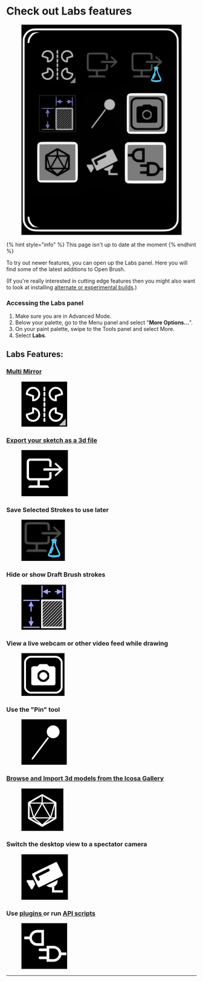 # Check out Labs features

<figure><img src="../.gitbook/assets/image (1).png" alt=""><figcaption></figcaption></figure>

{% hint style="info" %}
This page isn't up to date at the moment
{% endhint %}

To try out newer features, you can open up the Labs panel. Here you will find some of the latest additions to Open Brush.

(If you're really interested in cutting edge features then you might also want to look at installing [alternate or experimental builds](../alternate-and-experimental-builds/).)

### **Accessing the Labs panel**

1. Make sure you are in Advanced Mode.
2. Below your palette, go to the Menu panel and select "**More Options...**".
3. On your paint palette, swipe to the Tools panel and select More.
4. Select **Labs**.

## Labs Features:

### [**Multi Mirror**](multimirror.md)

<div align="left"><figure><img src="../.gitbook/assets/image (14).png" alt=""><figcaption></figcaption></figure></div>

### [Export your sketch as a 3d file](exporting-open-brush-sketches-to-other-apps/)

<div align="left"><figure><img src="../.gitbook/assets/image (13).png" alt=""><figcaption></figcaption></figure></div>

### Save Selected Strokes to use later

<div align="left"><figure><img src="../.gitbook/assets/image (3).png" alt=""><figcaption></figcaption></figure></div>

### Hide or show Draft Brush strokes

<div align="left"><figure><img src="../.gitbook/assets/image (11).png" alt=""><figcaption></figcaption></figure></div>

### View a live webcam or other video feed while drawing

<div align="left"><figure><img src="../.gitbook/assets/image (6).png" alt=""><figcaption></figcaption></figure></div>

### Use the "Pin" tool

<div align="left"><figure><img src="../.gitbook/assets/image (12).png" alt=""><figcaption></figcaption></figure></div>

### [Browse and Import 3d models from the Icosa Gallery](../alternate-and-experimental-builds/icosa-gallery-support.md)

<div align="left"><figure><img src="../.gitbook/assets/image (7).png" alt=""><figcaption></figcaption></figure></div>

### Switch the desktop view to a spectator camera

<div align="left"><figure><img src="../.gitbook/assets/image (10).png" alt=""><figcaption></figcaption></figure></div>

### Use [plugins ](using-plugins/)or run [API scripts](open-brush-api/)

<div align="left"><figure><img src="../.gitbook/assets/image (8).png" alt=""><figcaption></figcaption></figure></div>

***
